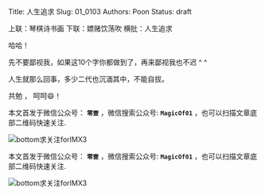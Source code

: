 Title:  人生追求
Slug:  01_0103
Authors: Poon
Status: draft
 
上联：琴棋诗书画
下联：嫖赌饮荡吹
横批：人生追求

哈哈！

先不要鄙视我，如果这10个字你都做到了，再来鄙视我也不迟 ^ ^ 

人生就那么回事，多少二代也沉湎其中，不能自拔。

共勉 ， 呵呵😄！

本文首发于微信公众号： **`零壹`** ，微信搜索公众号: **`MagicOf01`** ，也可以扫描文章底部二维码快速关注.

![bottom求关注forIMX3](http://www.imx3.com/img/weixin_bi_common/sdr_code_tree_01.png)


本文首发于微信公众号： **`零壹`** ，微信搜索公众号: **`MagicOf01`** ，也可以扫描文章底部二维码快速关注.

![bottom求关注forIMX3](http://www.imx3.com/img/weixin_bi_common/sdr_code_tree_01.png)

